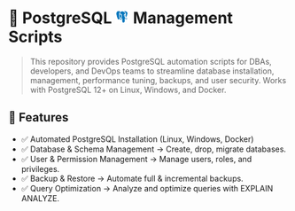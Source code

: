 # 🐘 PostgreSQL <img src="../Assets/pics/icons8-postgresql-48.svg" width="25">  Management Scripts

>This repository provides PostgreSQL automation scripts for DBAs, developers, and DevOps teams to streamline database installation, management, performance tuning, backups, and user security. Works with PostgreSQL 12+ on Linux, Windows, and Docker.

## 🚀 Features

- ✅ Automated PostgreSQL Installation (Linux, Windows, Docker)
- ✅ Database & Schema Management → Create, drop, migrate databases.
- ✅ User & Permission Management → Manage users, roles, and privileges.
- ✅ Backup & Restore → Automate full & incremental backups.
- ✅ Query Optimization → Analyze and optimize queries with EXPLAIN ANALYZE.

